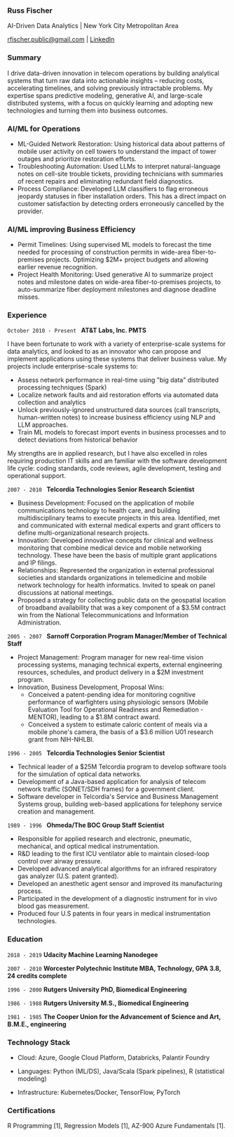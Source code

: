 ### Russ Fischer
AI-Driven Data Analytics | New York City Metropolitan Area
<div id="webaddress">
<a href="rfischer.public@gmail.com">rfischer.public@gmail.com</a>
| <a href="https://www.linkedin.com/in/russfischer1/">LinkedIn</a>
</div>

### Summary
I drive data-driven innovation in telecom operations by building analytical systems that turn raw data into actionable insights – reducing costs, accelerating timelines, and solving previously intractable problems. My expertise spans predictive modeling, generative AI, and large-scale distributed systems, with a focus on quickly learning and adopting new technologies and turning them into business outcomes.
### AI/ML for Operations
* ML-Guided Network Restoration: Using historical data about patterns of mobile user activity on cell towers to understand the impact of tower outages and prioritize restoration efforts.
* Troubleshooting Automation: Used LLMs to interpret natural-language notes on cell-site trouble tickets, providing technicians with summaries of recent repairs and eliminating redundant field diagnostics.
* Process Compliance: Developed LLM classifiers to flag erroneous jeopardy statuses in fiber installation orders. This has a direct impact on customer satisfaction by detecting orders erroneously cancelled by the provider.
### AI/ML improving Business Efficiency
* Permit Timelines: Using supervised ML models to forecast the time needed for processing of construction permits in wide-area fiber-to-premises projects. Optimizing $2M+ project budgets and allowing earlier revenue recognition.
* Project Health Monitoring: Used generative AI to summarize project notes and milestone dates on wide-area fiber-to-premises projects, to auto-summarize fiber deployment milestones and diagnose deadline misses.

  
### Experience
`October 2010 - Present `
__AT&T Labs, Inc. PMTS__

I have been fortunate to work with a variety of enterprise-scale systems for data analytics, and looked to as an innovator who can propose and implement applications using these systems that deliver business value. My projects include enterprise-scale systems to:
* Assess network performance in real-time using "big data" distributed processing techniques (Spark)
* Localize network faults and aid restoration efforts via automated data collection and analytics
* Unlock previously-ignored unstructured data sources (call transcripts, human-written notes) to increase business efficiency using NLP and LLM approaches.
* Train ML models to forecast import events in business processes and to detect deviations from historical behavior

My strengths are in applied research, but I have also excelled in roles requiring production IT skills and am familiar with the software development life cycle: coding standards, code reviews, agile development, testing and operational support.

`2007 - 2010 `
__Telcordia Technologies Senior Research Scientist__
* Business Development: Focused on the application of mobile communications technology to health care, and building multidisciplinary teams to execute projects in this area. Identified, met and communicated with external medical experts and grant officers to define multi-organizational research projects.
* Innovation: Developed innovative concepts for clinical and wellness monitoring that combine medical device and mobile networking technology. These have been the basis of multiple grant applications and IP filings.
* Relationships: Represented the organization in external professional societies and standards organizations in telemedicine and mobile network technology for health informatics. Invited to speak on panel discussions at national meetings.
* Proposed a strategy for collecting public data on the geospatial location of broadband availability that was a key component of a $3.5M contract win from the National Telecommunications and Information Administration.

`2005 - 2007 `
__Sarnoff Corporation Program Manager/Member of Technical Staff__
* Project Management: Program manager for new real-time vision processing systems, managing technical experts, external engineering resources, schedules, and product delivery in a $2M investment program.
* Innovation, Business Development, Proposal Wins:
    * Conceived a patent-pending idea for monitoring cognitive performance of warfighters using physiologic sensors (Mobile Evaluation Tool for Operational Readiness and Remediation - MENTOR), leading to a $1.8M contract award.
    * Conceived a system to estimate caloric content of meals via a mobile phone's camera, the basis of a $3.6 million U01 research grant from NIH-NHLBI.

`1996 - 2005 `
__Telcordia Technologies Senior Scientist__
* Technical leader of a $25M Telcordia program to develop software tools for the simulation of optical data networks.
* Development of a Java-based application for analysis of telecom network traffic (SONET/SDH frames) for a government client.
* Software developer in Telcordia's Service and Business Management Systems group, building web-based applications for telephony service creation and management.

`1989 - 1996 `
__Ohmeda/The BOC Group Staff Scientist__
* Responsible for applied research and electronic, pneumatic, mechanical, and optical medical instrumentation.
* R&D leading to the first ICU ventilator able to maintain closed-loop control over airway pressure.
* Developed advanced analytical algorithms for an infrared respiratory gas analyzer (U.S. patent granted).
* Developed an anesthetic agent sensor and improved its manufacturing process.
* Participated in the development of a diagnostic instrument for in vivo blood gas measurement.
* Produced four U.S patents in four years in medical instrumentation technologies.

### Education

`2018 - 2019`
__Udacity Machine Learning Nanodegee__

`2007 - 2010`
__Worcester Polytechnic Institute MBA, Technology, GPA 3.8, 24 credits complete__

`1996 - 2000`
__Rutgers University PhD, Biomedical Engineering__

`1986 - 1988`
__Rutgers University M.S., Biomedical Engineering__

`1981 - 1985`
__The Cooper Union for the Advancement of Science and Art, B.M.E., engineering__

### Technology Stack
* Cloud: Azure, Google Cloud Platform, Databricks, Palantir Foundry

* Languages: Python (ML/DS), Java/Scala (Spark pipelines), R (statistical modeling)

* Infrastructure: Kubernetes/Docker, TensorFlow, PyTorch


### Certifications
R Programming [1], Regression Models [1], AZ-900 Azure Fundamentals [1].
<!-- ### Footer

Last updated: 2025 -->
